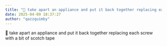 ```yaml
---
title: "💭 take apart an appliance and put it back together replacing each screw with a..."
date: 2025-04-09 18:37:27
author: "qazzquimby"
---
```


💭 take apart an appliance and put it back together replacing each screw with a bit of scotch tape